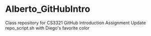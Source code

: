 # Alberto_GitHubIntro
Class repository for CS3321 GitHub Introduction Assignment
Update repo_script.sh with Diego's favorite color
